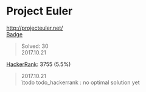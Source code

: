 # Project Euler
http://projecteuler.net/  
[Badge](http://projecteuler.net/profile/landron.png)
> Solved: 30   
> 2017.10.21

[HackerRank](https://www.hackerrank.com/contests/projecteuler/challenges): 3755 (5.5%)
> 2017.10.21  
\todo todo_hackerrank : no optimal solution yet
